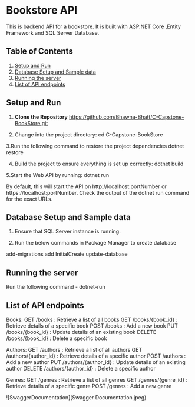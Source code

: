 # Bookstore API

This is backend API for a bookstore. It is built with ASP.NET Core ,Entity Framework 
and SQL Server Database.

## Table of Contents
	
1. [Setup and Run](#setup-run)
2. [Database Setup and Sample data](#database-setup-sample-data)
3. [Running the server](#running-the-server)
4. [List of API endpoints](#api-endpoints)

## Setup and Run

1. **Clone the Repository**
https://github.com/Bhawna-Bhatt/C-Capstone-BookStore.git

2. Change into the project directory:
 cd C-Capstone-BookStore

3.Run the following command to restore the project dependencies
dotnet restore

4. Build the project to ensure everything is set up correctly:
dotnet build

5.Start the Web API by running:
dotnet run

By default, this will start the API on http://localhost:portNumber or https://localhost:portNumber. 
Check the output of the dotnet run command for the exact URLs.


## Database Setup and Sample data

1. Ensure that SQL Server instance is running.

2. Run the below commands in Package Manager to create database

add-migrations add InitialCreate
update-database


## Running the server

Run the following command -
dotnet-run

## List of API endpoints
		
Books:
GET /books : Retrieve a list of all books
GET /books/{book_id} : Retrieve details of a specific book 
POST /books : Add a new book
PUT /books/{book_id} : Update details of an existing book 
DELETE /books/{book_id} : Delete a specific book 

Authors:
GET /authors : Retrieve a list of all authors
GET /authors/{author_id} : Retrieve details of a specific author 
POST /authors : Add a new author
PUT /authors/{author_id} : Update details of an existing author 
DELETE /authors/{author_id} : Delete a specific author

Genres:
GET /genres : Retrieve a list of all genres
GET /genres/{genre_id} : Retrieve details of a specific genre 
POST /genres : Add a new genre

![SwaggerDocumentation](Swagger Documentation.jpeg)